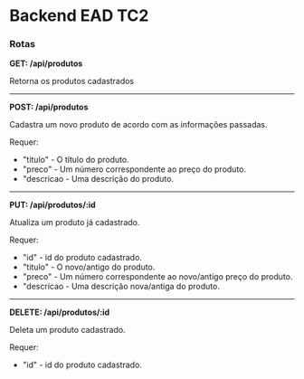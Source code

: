 
# Backend EAD TC2

### Rotas

**GET: /api/produtos**

Retorna os produtos cadastrados

----------------
**POST: /api/produtos**

Cadastra um novo produto de acordo com as informações passadas.

Requer:

 - "titulo" - O título do produto. 
 - "preco" - Um número correspondente
   ao preço do produto.
 - "descricao - Uma descrição do produto.

   
----------------
**PUT: /api/produtos/:id**

Atualiza um produto já cadastrado.

Requer:
 -  "id" - id do produto cadastrado.
-   "titulo" - O novo/antigo do produto.
  - "preco" - Um número correspondente ao novo/antigo preço do produto.
-   "descricao - Uma descrição nova/antiga do produto.
   
 ----------------
 **DELETE: /api/produtos/:id**
 
 Deleta um produto cadastrado.
 
 Requer:
  -  "id" - id do produto cadastrado.
